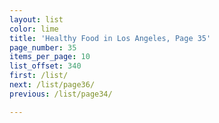 ```yaml
---
layout: list
color: lime
title: 'Healthy Food in Los Angeles, Page 35'
page_number: 35
items_per_page: 10
list_offset: 340
first: /list/
next: /list/page36/
previous: /list/page34/

---
```

